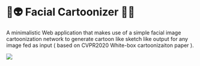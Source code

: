 # 👻👽 Facial Cartoonizer 👾🤖

A minimalistic Web application that makes use of a simple facial image cartoonization network to generate cartoon like sketch like output for any image fed as input ( based on CVPR2020 White-box cartoonizaiton paper ).

<kbd>
<img src="https://user-images.githubusercontent.com/29462447/118412485-e4461280-b6b7-11eb-8d83-21047103f15a.png" data-canonical-src="https://user-images.githubusercontent.com/29462447/118412485-e4461280-b6b7-11eb-8d83-21047103f15a.png"/> 
</kbd>

&nbsp;
